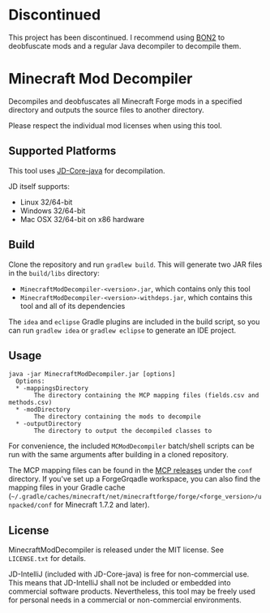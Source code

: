 # Discontinued
This project has been discontinued. I recommend using [BON2](https://github.com/tterrag1098/BON2) to deobfuscate mods and a regular Java decompiler to decompile them.

# Minecraft Mod Decompiler
Decompiles and deobfuscates all Minecraft Forge mods in a specified directory and outputs the source files to another directory.

Please respect the individual mod licenses when using this tool.

## Supported Platforms
This tool uses [JD-Core-java](https://github.com/nviennot/jd-core-java) for decompilation.

JD itself supports:
- Linux 32/64-bit
- Windows 32/64-bit
- Mac OSX 32/64-bit on x86 hardware

## Build
Clone the repository and run `gradlew build`. This will generate two JAR files in the `build/libs` directory:
- `MinecraftModDecompiler-<version>.jar`, which contains only this tool
- `MinecraftModDecompiler-<version>-withdeps.jar`, which contains this tool and all of its dependencies

The `idea` and `eclipse` Gradle plugins are included in the build script, so you can run `gradlew idea` or `gradlew eclipse` to generate an IDE project.

## Usage
```shell
java -jar MinecraftModDecompiler.jar [options]
  Options:
  * -mappingsDirectory
       The directory containing the MCP mapping files (fields.csv and methods.csv)
  * -modDirectory
       The directory containing the mods to decompile
  * -outputDirectory
       The directory to output the decompiled classes to
```

For convenience, the included `MCModDecompiler` batch/shell scripts can be run with the same arguments after building in a cloned repository.

The MCP mapping files can be found in the [MCP releases](http://www.modcoderpack.com/website/releases) under the `conf` directory. If you've set up a ForgeGrqadle workspace, you can also find the mapping files in your Gradle cache (`~/.gradle/caches/minecraft/net/minecraftforge/forge/<forge_version>/unpacked/conf` for Minecraft 1.7.2 and later).

## License
MinecraftModDecompiler is released under the MIT license. See `LICENSE.txt` for details.

JD-IntelliJ (included with JD-Core-java) is free for non-commercial use. This means that JD-IntelliJ shall not be included or embedded into commercial software products. Nevertheless, this tool may be freely used for personal needs in a commercial or non-commercial environments.
